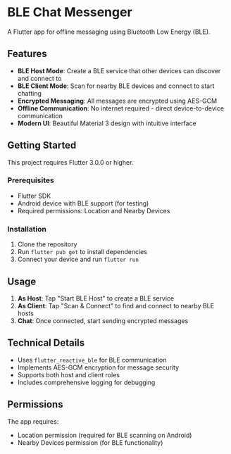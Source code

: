 # BLE Chat Messenger

A Flutter app for offline messaging using Bluetooth Low Energy (BLE).

## Features

- **BLE Host Mode**: Create a BLE service that other devices can discover and connect to
- **BLE Client Mode**: Scan for nearby BLE devices and connect to start chatting
- **Encrypted Messaging**: All messages are encrypted using AES-GCM
- **Offline Communication**: No internet required - direct device-to-device communication
- **Modern UI**: Beautiful Material 3 design with intuitive interface

## Getting Started

This project requires Flutter 3.0.0 or higher.

### Prerequisites

- Flutter SDK
- Android device with BLE support (for testing)
- Required permissions: Location and Nearby Devices

### Installation

1. Clone the repository
2. Run `flutter pub get` to install dependencies
3. Connect your device and run `flutter run`

## Usage

1. **As Host**: Tap "Start BLE Host" to create a BLE service
2. **As Client**: Tap "Scan & Connect" to find and connect to nearby BLE hosts
3. **Chat**: Once connected, start sending encrypted messages

## Technical Details

- Uses `flutter_reactive_ble` for BLE communication
- Implements AES-GCM encryption for message security
- Supports both host and client roles
- Includes comprehensive logging for debugging

## Permissions

The app requires:
- Location permission (required for BLE scanning on Android)
- Nearby Devices permission (for BLE functionality)
